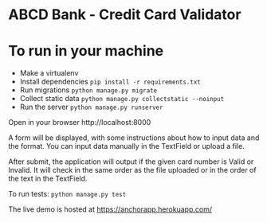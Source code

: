 # ABCD Bank - Credit Card Validator


To run in your machine
===================
* Make a virtualenv
* Install dependencies `pip install -r requirements.txt`
* Run migrations `python manage.py migrate`
* Collect static data `python manage.py collectstatic --noinput`
* Run the server `python manage.py runserver`

Open in your browser http://localhost:8000

A form will be displayed, with some instructions about how to input data and the format.
You can input data manually in the TextField or upload a file.

After submit, the application will output if the given card number is Valid or Invalid.
It will check in the same order as the file uploaded or in the order of the text in the TextField.

To run tests: `python manage.py test`

The live demo is hosted at https://anchorapp.herokuapp.com/